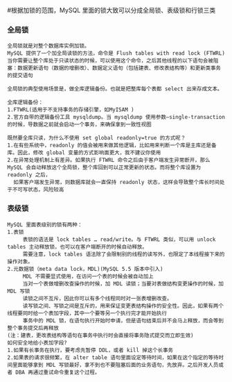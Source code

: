 #根据加锁的范围，MySQL 里面的锁大致可以分成全局锁、表级锁和行锁三类

### 全局锁
    全局锁就是对整个数据库实例加锁。
    MySQL 提供了一个加全局读锁的方法，命令是 Flush tables with read lock (FTWRL)
    当你需要让整个库处于只读状态的时候，可以使用这个命令，之后其他线程的以下语句会被阻塞：数据更新语句（数据的增删改）、数据定义语句（包括建表、修改表结构等）和更新类事务的提交语句
    
    全局锁的典型使用场景是，做全库逻辑备份。也就是把整库每个表都 select 出来存成文本。
    
    全库逻辑备份：
    1.FTWRL(适用于不支持事务的存储引擎，如MyISAM )
    2.官方自带的逻辑备份工具 mysqldump。当 mysqldump 使用参数–single-transaction 的时候，导数据之前就会启动一个事务，来确保拿到一致性视图
    
    既然要全库只读，为什么不使用 set global readonly=true 的方式呢？
    1.在有些系统中，readonly 的值会被用来做其他逻辑，比如用来判断一个库是主库还是备库。因此，修改 global 变量的方式影响面更大，我不建议你使用
    2.在异常处理机制上有差异。如果执行 FTWRL 命令之后由于客户端发生异常断开，那么 MySQL 会自动释放这个全局锁，整个库回到可以正常更新的状态。而将整个库设置为 readonly 之后，
      如果客户端发生异常，则数据库就会一直保持 readonly 状态，这样会导致整个库长时间处于不可写状态，风险较高
      
### 表级锁
    MySQL 里面表级别的锁有两种：
    1.表锁
         表锁的语法是 lock tables … read/write。与 FTWRL 类似，可以用 unlock tables 主动释放锁，也可以在客户端断开的时候自动释放。
         需要注意，lock tables 语法除了会限制别的线程的读写外，也限定了本线程接下来的操作对象。
    2.元数据锁（meta data lock，MDL)(MySQL 5.5 版本中引入)
         MDL 不需要显式使用，在访问一个表的时候会被自动加上
         当对一个表做增删改查操作的时候，加 MDL 读锁；当要对表做结构变更操作的时候，加 MDL 写锁
         读锁之间不互斥，因此你可以有多个线程同时对一张表增删改查。
         读写锁之间、写锁之间是互斥的，用来保证变更表结构操作的安全性。因此，如果有两个线程要同时给一个表加字段，其中一个要等另一个执行完才能开始执行
         事务中的 MDL 锁，在语句执行开始时申请，但是语句结束后并不会马上释放，而会等到整个事务提交后再释放
    (注：建表，更改表结构等语句在事务中执行时会直接将事务隐式提交而立即生效)
    如何安全地给小表加字段?
    1.如果有长事务在执行，要考虑先暂停 DDL，或者 kill 掉这个长事务
    2.如果表的请求很频繁，在 alter table 语句里面设定等待时间，如果在这个指定的等待时间里面能够拿到 MDL 写锁最好，拿不到也不要阻塞后面的业务语句，先放弃。之后开发人员或者 DBA 再通过重试命令重复这个过程。